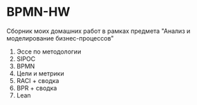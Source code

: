 # BPMN-HW
Сборник моих домашних работ в рамках предмета "Анализ и моделирование бизнес-процессов"
 1) Эссе по методологии
 5) SIPOC
 6) BPMN
 7) Цели и метрики
 8) RACI + сводка
 9) BPR + сводка
 10) Lean 

